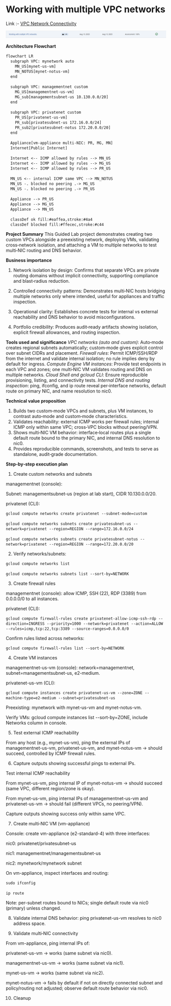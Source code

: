 # Working with multiple VPC networks

Link :- [VPC Network Connectivity](https://www.skills.google/focuses/19162?parent=catalog)


![image](image-1.png)

**Architecture Flowchart**

```mermaid
flowchart LR
  subgraph VPC: mynetwork auto
    MN_US[mynet-us-vm]
    MN_NOTUS[mynet-notus-vm]
  end

  subgraph VPC: managementnet custom
    MG_US[managementnet-us-vm]
    MG_sub[managementsubnet-us 10.130.0.0/20]
  end

  subgraph VPC: privatenet custom
    PR_US[privatenet-us-vm]
    PR_sub[privatesubnet-us 172.16.0.0/24]
    PR_sub2[privatesubnet-notus 172.20.0.0/20]
  end

  Appliance[vm-appliance multi-NIC: PR, MG, MN]
  Internet[Public Internet]

  Internet <-- ICMP allowed by rules --> MN_US
  Internet <-- ICMP allowed by rules --> MG_US
  Internet <-- ICMP allowed by rules --> PR_US

  MN_US <-- internal ICMP same VPC --> MN_NOTUS
  MN_US -. blocked no peering .-> MG_US
  MN_US -. blocked no peering .-> PR_US

  Appliance --> PR_US
  Appliance --> MG_US
  Appliance --> MN_US

  classDef ok fill:#eaffea,stroke:#4a4
  classDef blocked fill:#ffecec,stroke:#c44
```

**Project Summary**
This Guided Lab project demonstrates creating two custom VPCs alongside a preexisting network, deploying VMs, validating cross‑network isolation, and attaching a VM to multiple networks to test multi‑NIC routing and DNS behavior.

**Business importance**
1) Network isolation by design: Confirms that separate VPCs are private routing domains without implicit connectivity, supporting compliance and blast‑radius reduction.

2) Controlled connectivity patterns: Demonstrates multi‑NIC hosts bridging multiple networks only where intended, useful for appliances and traffic inspection.

3) Operational clarity: Establishes concrete tests for internal vs external reachability and DNS behavior to avoid misconfigurations.

4) Portfolio credibility: Produces audit‑ready artifacts showing isolation, explicit firewall allowances, and routing inspection.

**Tools used and significance**
*VPC networks (auto and custom)*: Auto‑mode creates regional subnets automatically; custom‑mode gives explicit control over subnet CIDRs and placement.
*Firewall rules*: Permit ICMP/SSH/RDP from the internet and validate internal isolation; no rule implies deny by default for ingress.
*Compute Engine VM instances*: Provide test endpoints in each VPC and zones; one multi‑NIC VM validates routing and DNS on multiple networks.
*Cloud Shell and gcloud CLI*: Ensure reproducible provisioning, listing, and connectivity tests.
*Internal DNS and routing inspection*: ping, ifconfig, and ip route reveal per‑interface networks, default route on primary NIC, and name resolution to nic0.

**Technical value proposition**
1) Builds two custom‑mode VPCs and subnets, plus VM instances, to contrast auto‑mode and custom‑mode characteristics.
2) Validates reachability: external ICMP works per firewall rules; internal ICMP only within same VPC; cross‑VPC blocks without peering/VPN.
3) Shows multi‑NIC VM behavior: interface‑local routes plus a single default route bound to the primary NIC, and internal DNS resolution to nic0.
4) Provides reproducible commands, screenshots, and tests to serve as standalone, audit‑grade documentation.


**Step‑by‑step execution plan**
1) Create custom networks and subnets

managementnet (console):

Subnet: managementsubnet-us (region at lab start), CIDR 10.130.0.0/20.

privatenet (CLI):
```
gcloud compute networks create privatenet --subnet-mode=custom

gcloud compute networks subnets create privatesubnet-us --network=privatenet --region=REGION --range=172.16.0.0/24

gcloud compute networks subnets create privatesubnet-notus --network=privatenet --region=REGION --range=172.20.0.0/20
```

2) Verify networks/subnets:
```
gcloud compute networks list

gcloud compute networks subnets list --sort-by=NETWORK
```
3) Create firewall rules

managementnet (console): allow ICMP, SSH (22), RDP (3389) from 0.0.0.0/0 to all instances.

privatenet (CLI):
```
gcloud compute firewall-rules create privatenet-allow-icmp-ssh-rdp --direction=INGRESS --priority=1000 --network=privatenet --action=ALLOW --rules=icmp,tcp:22,tcp:3389 --source-ranges=0.0.0.0/0
```
Confirm rules listed across networks:
```
gcloud compute firewall-rules list --sort-by=NETWORK
```
4) Create VM instances

managementnet-us-vm (console): network=managementnet, subnet=managementsubnet-us, e2-medium.

privatenet-us-vm (CLI):
```
gcloud compute instances create privatenet-us-vm --zone=ZONE --machine-type=e2-medium --subnet=privatesubnet-us
```
Preexisting: mynetwork with mynet-us-vm and mynet-notus-vm.

Verify VMs: gcloud compute instances list --sort-by=ZONE, include Networks column in console.

5) Test external ICMP reachability

From any host (e.g., mynet-us-vm), ping the external IPs of managementnet-us-vm, privatenet-us-vm, and mynet-notus-vm → should succeed, controlled by ICMP firewall rules.

6) Capture outputs showing successful pings to external IPs.

Test internal ICMP reachability

From mynet-us-vm, ping internal IP of mynet-notus-vm → should succeed (same VPC, different region/zone is okay).

From mynet-us-vm, ping internal IPs of managementnet-us-vm and privatenet-us-vm → should fail (different VPCs, no peering/VPN).

Capture outputs showing success only within same VPC.

7) Create multi‑NIC VM (vm-appliance)

Console: create vm-appliance (e2-standard-4) with three interfaces:

nic0: privatenet/privatesubnet-us

nic1: managementnet/managementsubnet-us

nic2: mynetwork/mynetwork subnet

On vm-appliance, inspect interfaces and routing:
```
sudo ifconfig

ip route
```
Note: per-subnet routes bound to NICs; single default route via nic0 (primary) unless changed.

8) Validate internal DNS behavior: ping privatenet-us-vm resolves to nic0 address space.

9) Validate multi‑NIC connectivity

From vm-appliance, ping internal IPs of:

privatenet-us-vm → works (same subnet via nic0).

managementnet-us-vm → works (same subnet via nic1).

mynet-us-vm → works (same subnet via nic2).

mynet-notus-vm → fails by default if not on directly connected subnet and policy/routing not adjusted; observe default route behavior via nic0.

10) Cleanup